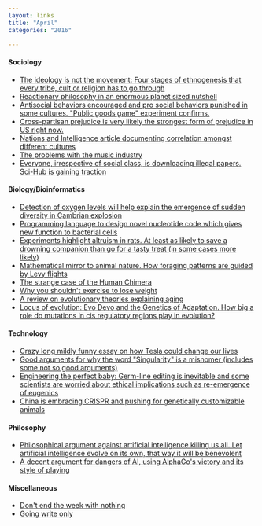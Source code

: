```yaml
---
layout: links
title: "April"
categories: "2016"

---
```


#### Sociology
  * [The ideology is not the movement: Four stages of ethnogenesis that every tribe, cult or religion
  has to go through](http://slatestarcodex.com/2016/04/04/the-ideology-is-not-the-movement/)
  * [Reactionary philosophy in an enormous planet sized nutshell](http://slatestarcodex.com/2013/03/03/reactionary-philosophy-in-an-enormous-planet-sized-nutshell/)
  * [Antisocial behaviors encouraged and pro social behaviors punished in some cultures. "Public goods game" experiment confirms.](http://rstb.royalsocietypublishing.org/content/364/1518/791)
  * [Cross-partisan prejudice is very likely the strongest form of prejudice in US right now.](https://www.edge.org/response-detail/26766)
  * [Nations and Intelligence article documenting correlation amongst different cultures](https://en.wikipedia.org/wiki/Nations_and_intelligence)
  * [The problems with the music industry](http://www.negativland.com/news/?page_id=17)
  * [Everyone, irrespective of social class, is downloading illegal papers. Sci-Hub is gaining traction](http://www.sciencemag.org/news/2016/04/whos-downloading-pirated-papers-everyone)

#### Biology/Bioinformatics
  * [Detection of oxygen levels will help explain the emergence of sudden diversity in Cambrian explosion](http://www.nature.com/news/what-sparked-the-cambrian-explosion-1.19379)
  * [Programming language to design novel nucleotide code which gives new function to bacterial cells](https://www.sciencedaily.com/releases/2016/03/160331154001.htm)
  * [Experiments highlight altruism in rats. At least as likely to save a drowning companion than go for a tasty treat (in some cases more likely)](http://www.sciencemag.org/news/2015/05/rats-forsake-chocolate-save-drowning-companion)
  * [Mathematical mirror to animal nature. How foraging patterns are guided by Levy flights](http://sci-hub.io/10.1038/453714a)
  * [The strange case of the Human Chimera](http://pictorial.jezebel.com/one-person-two-sets-of-dna-the-strange-case-of-the-hu-1689290862)
  * [Why you shouldn't exercise to lose weight](http://www.vox.com/2016/4/28/11518804/weight-loss-exercise-myth-burn-calories)
  * [A review on evolutionary theories explaining aging](http://www.nature.com/scitable/knowledge/library/the-evolution-of-aging-23651151)
  * [Locus of evolution: Evo Devo and the Genetics of Adaptation.
  How big a role do mutations in cis regulatory regions play in evolution?](https://www.researchgate.net/publication/6338901_The_Locus_of_Evolution_Evo_Devo_and_the_Genetics_of_Adaptation)

#### Technology
  * [Crazy long mildly funny essay on how Tesla could change our lives](http://www.nature.com/news/what-sparked-the-cambrian-explosion-1.19379)
  * [Good arguments for why the word "Singularity" is a misnomer (includes some not so good arguments)](http://hplusmagazine.com/2010/11/11/top-five-reasons-singularity-misnomer/)
  * [Engineering the perfect baby: Germ-line editing is inevitable and some scientists are worried about ethical implications 
  such as re-emergence of eugenics](https://www.technologyreview.com/s/535661/engineering-the-perfect-baby/) 
  * [China is embracing CRISPR and pushing for genetically customizable animals](http://www.nature.com/news/china-s-bold-push-into-genetically-customized-animals-1.18826)
  
#### Philosophy
  * [Philosophical argument against artificial intelligence killing us all. Let artificial intelligence evolve on its own, that way it will be benevolent](http://www.slate.com/articles/technology/future_tense/2016/04/the_philosophical_argument_against_artificial_intelligence_killing_us_all.html)
  * [A decent argument for dangers of AI, using AlphaGo's victory
  and its style of playing](https://www.facebook.com/yudkowsky/posts/10154018209759228)

#### Miscellaneous
  * [Don't end the week with nothing](https://training.kalzumeus.com/newsletters/archive/do-not-end-the-week-with-nothing)
  * [Going write only](https://begriffs.com/posts/2015-04-20-going-write-only.html)


